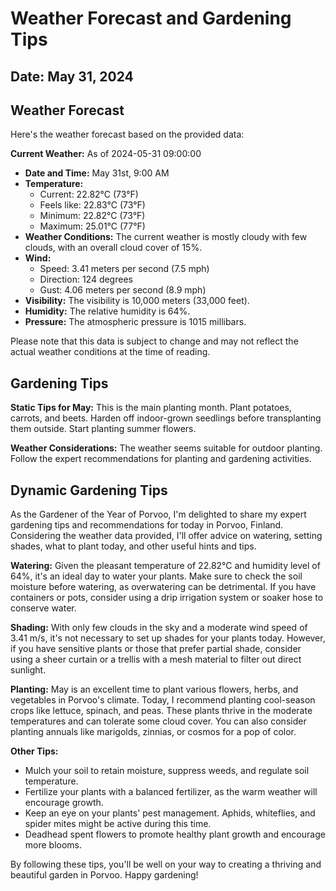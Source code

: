 # Weather Forecast and Gardening Tips
## Date: May 31, 2024

## Weather Forecast
Here's the weather forecast based on the provided data:

**Current Weather:** As of 2024-05-31 09:00:00

* **Date and Time:** May 31st, 9:00 AM
* **Temperature:**
	+ Current: 22.82°C (73°F)
	+ Feels like: 22.83°C (73°F)
	+ Minimum: 22.82°C (73°F)
	+ Maximum: 25.01°C (77°F)
* **Weather Conditions:** The current weather is mostly cloudy with few clouds, with an overall cloud cover of 15%.
* **Wind:**
	+ Speed: 3.41 meters per second (7.5 mph)
	+ Direction: 124 degrees
	+ Gust: 4.06 meters per second (8.9 mph)
* **Visibility:** The visibility is 10,000 meters (33,000 feet).
* **Humidity:** The relative humidity is 64%.
* **Pressure:** The atmospheric pressure is 1015 millibars.

Please note that this data is subject to change and may not reflect the actual weather conditions at the time of reading.
## Gardening Tips
**Static Tips for May:**
This is the main planting month. Plant potatoes, carrots, and beets. Harden off indoor-grown seedlings before transplanting them outside. Start planting summer flowers.

**Weather Considerations:**
The weather seems suitable for outdoor planting. Follow the expert recommendations for planting and gardening activities.
## Dynamic Gardening Tips
As the Gardener of the Year of Porvoo, I'm delighted to share my expert gardening tips and recommendations for today in Porvoo, Finland. Considering the weather data provided, I'll offer advice on watering, setting shades, what to plant today, and other useful hints and tips.

**Watering:**
Given the pleasant temperature of 22.82°C and humidity level of 64%, it's an ideal day to water your plants. Make sure to check the soil moisture before watering, as overwatering can be detrimental. If you have containers or pots, consider using a drip irrigation system or soaker hose to conserve water.

**Shading:**
With only few clouds in the sky and a moderate wind speed of 3.41 m/s, it's not necessary to set up shades for your plants today. However, if you have sensitive plants or those that prefer partial shade, consider using a sheer curtain or a trellis with a mesh material to filter out direct sunlight.

**Planting:**
May is an excellent time to plant various flowers, herbs, and vegetables in Porvoo's climate. Today, I recommend planting cool-season crops like lettuce, spinach, and peas. These plants thrive in the moderate temperatures and can tolerate some cloud cover. You can also consider planting annuals like marigolds, zinnias, or cosmos for a pop of color.

**Other Tips:**

* Mulch your soil to retain moisture, suppress weeds, and regulate soil temperature.
* Fertilize your plants with a balanced fertilizer, as the warm weather will encourage growth.
* Keep an eye on your plants' pest management. Aphids, whiteflies, and spider mites might be active during this time.
* Deadhead spent flowers to promote healthy plant growth and encourage more blooms.

By following these tips, you'll be well on your way to creating a thriving and beautiful garden in Porvoo. Happy gardening!